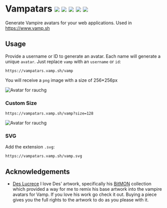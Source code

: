 # Vampatars ![](https://vampatars.vamp.sh/edcullen?size=20) ![](https://vampatars.vamp.sh/orlok?size=20) ![](https://vampatars.vamp.sh/dracula?size=20) ![](https://vampatars.vamp.sh/nosferatu?size=20) ![](https://vampatars.vamp.sh/vanhelsing?size=20)

Generate Vampire avatars for your web applications. Used in https://www.vamp.sh 

## Usage

Provide a username or ID to generate an avatar. Each name will generate a unique `avatar`. Just replace `vamp` with an `username` or `id`:

```
https://vampatars.vamp.sh/vamp
```

You will receive a `png` image with a size of 256\*256px

![Avatar for rauchg](https://vampatars.vamp.sh/vamp)

### Custom Size

```
https://vampatars.vamp.sh/vamp?size=128
```

![Avatar for rauchg](https://vampatars.vamp.sh/vamp?size=128)

### SVG

Add the extension `.svg`:

```
https://vampatars.vamp.sh/vamp.svg
```

## Acknowledgements
-  [Des Lucrece](https://deslucrece.com/) I love Des' artwork, specifically his [BitMON](https://objkt.com/profile/8bit.lucrece/created) collection which provided a way for me to remix his base artwork into the vampire avatars for Vamp. If you love his work go check it out. Buying a piece gives you the full rights to the artwork to do as you please with it.
